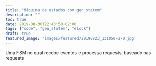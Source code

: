```yaml
---
title: "Máquina de estados com gen_statem"
description: ""
toc: true
date: 2019-08-30T22:43:50+02:00
tags: ["code", "gen_statem", "elock"]
draft: true
featured_image: 'images/featured/20190823_131050-2-0.jpg'
---
```


Uma FSM no qual recebe eventos e processa requests, baseado nas requests
